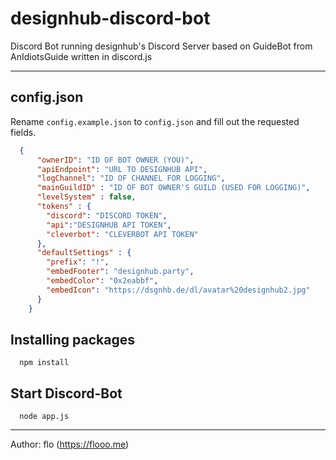 # designhub-discord-bot
Discord Bot running designhub's Discord Server based on GuideBot from AnIdiotsGuide written in discord.js

***

## config.json
Rename `config.example.json` to `config.json` and fill out the requested fields.
```json
  {
      "ownerID": "ID OF BOT OWNER (YOU)",
      "apiEndpoint": "URL TO DESIGNHUB API",
      "logChannel": "ID OF CHANNEL FOR LOGGING",
      "mainGuildID" : "ID OF BOT OWNER'S GUILD (USED FOR LOGGING)",
      "levelSystem" : false,
      "tokens" : {
        "discord": "DISCORD TOKEN",
        "api":"DESIGNHUB API TOKEN",
        "cleverbot": "CLEVERBOT API TOKEN"
      },
      "defaultSettings" : {
        "prefix": "!",
        "embedFooter": "designhub.party",
        "embedColor": "0x2eabbf",
        "embedIcon": "https://dsgnhb.de/dl/avatar%20designhub2.jpg"
      }
    }
```
## Installing packages
```
  npm install
```
## Start Discord-Bot
```
  node app.js
```

***
Author: flo (https://flooo.me)
